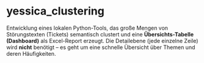 # yessica_clustering
Entwicklung eines lokalen Python-Tools, das große Mengen von Störungstexten (Tickets) semantisch clustert und eine **Übersichts-Tabelle (Dashboard)** als Excel-Report erzeugt.   Die Detailebene (jede einzelne Zeile) wird **nicht** benötigt – es geht um eine schnelle Übersicht über Themen und deren Häufigkeiten.
